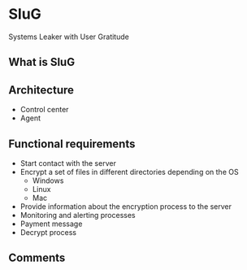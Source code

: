 # SluG
Systems Leaker with User Gratitude 

## What is SluG

## Architecture
- Control center
- Agent

## Functional requirements
- Start contact with the server
- Encrypt a set of files in different directories depending on the OS
  - Windows
  - Linux
  - Mac
- Provide information about the encryption process to the server
- Monitoring and alerting processes
- Payment message
- Decrypt process

## Comments
